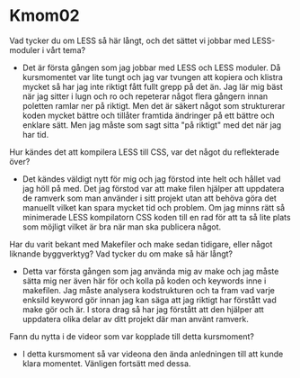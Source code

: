 Kmom02
===============================

Vad tycker du om LESS så här långt, och det sättet vi jobbar med LESS-moduler i vårt tema?
- Det är första gången som jag jobbar med LESS och LESS moduler. Då kursmomentet var lite tungt och jag var tvungen att kopiera och klistra mycket så har jag inte riktigt fått fullt grepp på det än. Jag lär mig bäst när jag sitter i lugn och ro och repeterar något flera gångern innan
poletten ramlar ner på riktigt. Men det är säkert något som strukturerar koden mycket bättre
och tillåter framtida ändringer på ett bättre och enklare sätt. Men jag måste som sagt sitta
"på riktigt" med det när jag har tid.

Hur kändes det att kompilera LESS till CSS, var det något du reflekterade över?
- Det kändes väldigt nytt för mig och jag förstod inte helt och hållet vad jag höll på med.
Det jag förstod var att make filen hjälper att uppdatera de ramverk som man använder i sitt projekt utan att behöva göra det manuellt vilket kan spara mycket tid och problem. Om jag minns
rätt så minimerade LESS kompilatorn CSS koden till en rad för att ta så lite plats som möjligt vilket är bra när man ska publicera något.

Har du varit bekant med Makefiler och make sedan tidigare, eller något liknande byggverktyg? Vad tycker du om make så här långt?
- Detta var första gången som jag använda mig av make och jag måste sätta mig ner även här för och kolla på koden och keywords inne i makefilen. Jag måste analysera kodstrukturen och ta fram vad varje enksild keyword gör innan jag kan säga att jag riktigt har förstått vad make gör och är. I stora drag så har jag förstått att den hjälper att uppdatera olika delar av ditt projekt där man använt ramverk.

Fann du nytta i de videor som var kopplade till detta kursmoment?
- I detta kursmoment så var videona den ända anledningen till att kunde klara momentet. Vänligen fortsätt med dessa.
